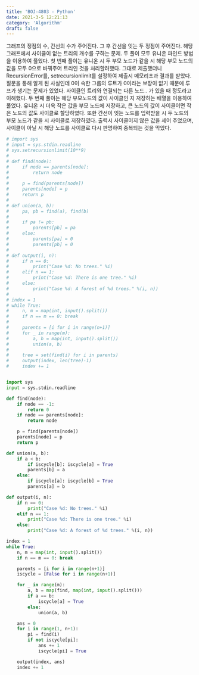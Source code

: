 ```yaml
---
title: 'BOJ-4803 - Python'
date: 2021-3-5 12:21:13
category: 'Algorithm'
draft: false
---
```

그래프의 정점의 수, 간선의 수가 주어진다. 그 후 간선을 잇는 두 정점이 주어진다. 해당 그래프에서 사이클이 없는 트리의 개수를 구하는 문제. 두 풀이 모두 유니온 파인드 방법을 이용하여 풀었다. 첫 번째 풀이는 유니온 시 두 부모 노드가 같을 시 해당 부모 노드의 값을 모두 0으로 바꿔주어 트리인 것을 처리할려했다. 그대로 제출했더니 RecursionError를, setrecursionlimit를 설정하여 제출시 메모리초과 결과를 받았다. 질문을 통해 알게 된 사실인데 0이 속한 그룹의 루트가 0이라는 보장이 없기 때문에 루프가 생기는 문제가 있었다. 사이클인 트리와 연결되는 다른 노드.. 가 있을 때 정도라고 이해했다. 두 번째 풀이는 해당 부모노드의 값이 사이클인 지 저장하는 배열을 이용하여 풀었다. 유니온 시 더욱 작은 값을 부모 노드에 저장하고, 큰 노드의 값이 사이클이면 작은 노드의 값도 사이클로 할당하였다. 또한 간선이 잇는 노드를 입력받을 시 두 노드의 부모 노드가 같을 시 사이클로 저장하였다. 출력시 사이클이지 않은 값을 세어 주었으며, 사이클이 아닐 시 해당 노드를 사이클로 다시 판명하여 중복되는 것을 막았다.
```python
# import sys
# input = sys.stdin.readline
# sys.setrecursionlimit(10**9)
#
# def find(node):
#     if node == parents[node]:
#         return node
#
#     p = find(parents[node])
#     parents[node] = p
#     return p
#
# def union(a, b):
#     pa, pb = find(a), find(b)
#
#     if pa != pb:
#         parents[pb] = pa
#     else:
#         parents[pa] = 0
#         parents[pb] = 0
#
# def output(i, n):
#     if n == 0:
#         print("Case %d: No trees." %i)
#     elif n == 1:
#         print("Case %d: There is one tree." %i)
#     else:
#         print("Case %d: A forest of %d trees." %(i, n))
#
# index = 1
# while True:
#     n, m = map(int, input().split())
#     if n == m == 0: break
#
#     parents = [i for i in range(n+1)]
#     for _ in range(m):
#         a, b = map(int, input().split())
#         union(a, b)
#
#     tree = set(find(i) for i in parents)
#     output(index, len(tree)-1)
#     index += 1


import sys
input = sys.stdin.readline

def find(node):
    if node == -1:
        return 0
    if node == parents[node]:
        return node

    p = find(parents[node])
    parents[node] = p
    return p

def union(a, b):
    if a < b:
        if iscycle[b]: iscycle[a] = True
        parents[b] = a
    else:
        if iscycle[a]: iscycle[b] = True
        parents[a] = b

def output(i, n):
    if n == 0:
        print("Case %d: No trees." %i)
    elif n == 1:
        print("Case %d: There is one tree." %i)
    else:
        print("Case %d: A forest of %d trees." %(i, n))

index = 1
while True:
    n, m = map(int, input().split())
    if n == m == 0: break

    parents = [i for i in range(n+1)]
    iscycle = [False for i in range(n+1)]

    for _ in range(m):
        a, b = map(find, map(int, input().split()))
        if a == b:
            iscycle[a] = True
        else:
            union(a, b)

    ans = 0
    for i in range(1, n+1):
        pi = find(i)
        if not iscycle[pi]:
            ans += 1
            iscycle[pi] = True

    output(index, ans)
    index += 1

```